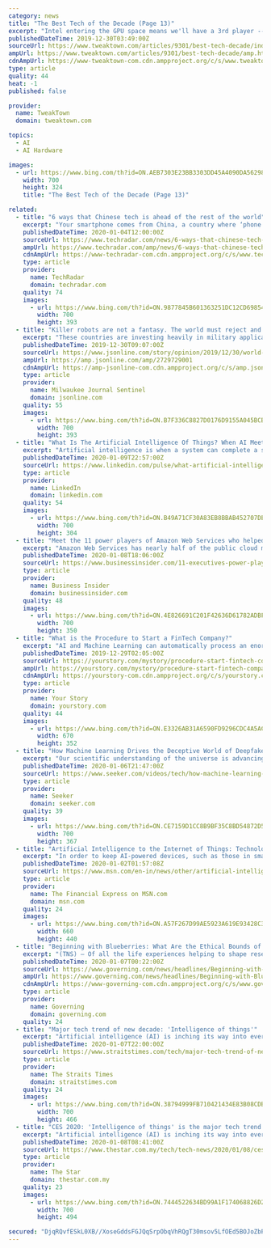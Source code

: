 ```yaml
---
category: news
title: "The Best Tech of the Decade (Page 13)"
excerpt: "Intel entering the GPU space means we'll have a 3rd player -- something that hasn't happened since ... You thought I was going to finish this article without mentioning AI, didn't you? We all know artificial intelligence is littered throughout our lives, but I don't think (even most of us) really know just how much. It's not just \"OK Google ..."
publishedDateTime: 2019-12-30T03:49:00Z
sourceUrl: https://www.tweaktown.com/articles/9301/best-tech-decade/index13.html
ampUrl: https://www.tweaktown.com/articles/9301/best-tech-decade/amp.html
cdnAmpUrl: https://www-tweaktown-com.cdn.ampproject.org/c/s/www.tweaktown.com/articles/9301/best-tech-decade/amp.html
type: article
quality: 44
heat: -1
published: false

provider:
  name: TweakTown
  domain: tweaktown.com

topics:
  - AI
  - AI Hardware

images:
  - url: https://www.bing.com/th?id=ON.AEB7303E23BB3303DD45A4090DA56298
    width: 700
    height: 324
    title: "The Best Tech of the Decade (Page 13)"

related:
  - title: "6 ways that Chinese tech is ahead of the rest of the world"
    excerpt: "Your smartphone comes from China, a country where ‘phone commerce’ via a messaging app is commonplace. It’s the home of Huawei, Alibaba, Baidu, Tencent and Xaomi, and it’s home to massive investments in AI, 5G, self-driving cars, robotics, electric vehicles and even missions to Mars. Here are just a few ways that an increasingly high ..."
    publishedDateTime: 2020-01-04T12:00:00Z
    sourceUrl: https://www.techradar.com/news/6-ways-that-chinese-tech-is-ahead-of-the-rest-of-the-world
    ampUrl: https://www.techradar.com/amp/news/6-ways-that-chinese-tech-is-ahead-of-the-rest-of-the-world
    cdnAmpUrl: https://www-techradar-com.cdn.ampproject.org/c/s/www.techradar.com/amp/news/6-ways-that-chinese-tech-is-ahead-of-the-rest-of-the-world
    type: article
    provider:
      name: TechRadar
      domain: techradar.com
    quality: 74
    images:
      - url: https://www.bing.com/th?id=ON.9877845B601363251DC12CD698548587
        width: 700
        height: 393
  - title: "Killer robots are not a fantasy. The world must reject and block these weapons."
    excerpt: "These countries are investing heavily in military applications of artificial intelligence with the goal of gaining a technological advantage in next-generation preparedness for the battlefield. These killer robots, once activated, would select and engage targets without further human intervention. The United States and other countries ..."
    publishedDateTime: 2019-12-30T09:07:00Z
    sourceUrl: https://www.jsonline.com/story/opinion/2019/12/30/world-must-ban-autonomous-weapons-killer-robots-column/2729729001/
    ampUrl: https://amp.jsonline.com/amp/2729729001
    cdnAmpUrl: https://amp-jsonline-com.cdn.ampproject.org/c/s/amp.jsonline.com/amp/2729729001
    type: article
    provider:
      name: Milwaukee Journal Sentinel
      domain: jsonline.com
    quality: 55
    images:
      - url: https://www.bing.com/th?id=ON.B7F336C8827D0176D9155A045BCBDC14
        width: 700
        height: 393
  - title: "What Is The Artificial Intelligence Of Things? When AI Meets IoT"
    excerpt: "Artificial intelligence is when a system can complete a set of tasks or learn from data ... and then an AI system to make decisions about the data the internet of things devices are gathering. Autonomous Delivery Robots Similar to how AIoT is used with autonomous vehicles, autonomous delivery robots are another example of AIoT in action."
    publishedDateTime: 2020-01-09T22:57:00Z
    sourceUrl: https://www.linkedin.com/pulse/what-artificial-intelligence-things-when-ai-meets-iot-bernard-marr
    type: article
    provider:
      name: LinkedIn
      domain: linkedin.com
    quality: 54
    images:
      - url: https://www.bing.com/th?id=ON.B49A71CF30A83EB8BBAB452707DE68FB
        width: 700
        height: 304
  - title: "Meet the 11 power players of Amazon Web Services who helped build it into the biggest cloud business in the world"
    excerpt: "Amazon Web Services has nearly half of the public cloud market share, well ahead of Microsoft and Google. These 11 executives are leading the charge."
    publishedDateTime: 2020-01-08T18:06:00Z
    sourceUrl: https://www.businessinsider.com/11-executives-power-players-amazon-web-services-2020-1
    type: article
    provider:
      name: Business Insider
      domain: businessinsider.com
    quality: 48
    images:
      - url: https://www.bing.com/th?id=ON.4E826691C201F42636D61782ADBF4FCD
        width: 700
        height: 350
  - title: "What is the Procedure to Start a FinTech Company?"
    excerpt: "AI and Machine Learning can automatically process an enormous amount of customer’s data and suggest a perfect solution accordingly. If a FinTech company chooses AI, then it will help information are compared and results in suitable services/products that customers want. This essentially means finding what’s right for your customers and ..."
    publishedDateTime: 2019-12-29T02:05:00Z
    sourceUrl: https://yourstory.com/mystory/procedure-start-fintech-company
    ampUrl: https://yourstory.com/mystory/procedure-start-fintech-company/amp
    cdnAmpUrl: https://yourstory-com.cdn.ampproject.org/c/s/yourstory.com/mystory/procedure-start-fintech-company/amp
    type: article
    provider:
      name: Your Story
      domain: yourstory.com
    quality: 44
    images:
      - url: https://www.bing.com/th?id=ON.E3326AB31A6590FD9296CDC4A5ACD388
        width: 670
        height: 352
  - title: "How Machine Learning Drives the Deceptive World of Deepfakes"
    excerpt: "Our scientific understanding of the universe is advancing at an unprecedented rate. Join Focal Point as we meet the people building tomorrow’s world. Witness the astonishing discoveries that will propel humanity forward and zero-in on the places where science-fiction becomes science-reality."
    publishedDateTime: 2020-01-06T21:47:00Z
    sourceUrl: https://www.seeker.com/videos/tech/how-machine-learning-drives-the-deceptive-world-of-deepfakes
    type: article
    provider:
      name: Seeker
      domain: seeker.com
    quality: 39
    images:
      - url: https://www.bing.com/th?id=ON.CE7159D1CC8B9BF35C8BD54872D50A4B
        width: 700
        height: 367
  - title: "Artificial Intelligence to the Internet of Things: Technologies that defined the way we lived in 2019"
    excerpt: "In order to keep AI-powered devices, such as those in smart city surveillance systems, autonomous cars and healthcare systems responsive enough, the data needs to reside as close as possible to the source. This shift has also been possible due to System-on-Chip (SoC) processors that lend more computing power to edge devices. AI based solutions ..."
    publishedDateTime: 2020-01-02T01:57:08Z
    sourceUrl: https://www.msn.com/en-in/news/other/artificial-intelligence-to-the-internet-of-things-technologies-that-defined-the-way-we-lived-in-2019/ar-BBYwVjR
    type: article
    provider:
      name: The Financial Express on MSN.com
      domain: msn.com
    quality: 24
    images:
      - url: https://www.bing.com/th?id=ON.A57F267D99AE5923A619E93428C3B82C
        width: 660
        height: 440
  - title: "Beginning with Blueberries: What Are the Ethical Bounds of Tech?"
    excerpt: "(TNS) — Of all the life experiences helping to shape research in an age of data privacy threats, robotic workers and driverless cars, here's one you might not have ... researchers and students probing the ethical implications of artificial intelligence, automation and other technology -- from the viewpoint of disciplines as disparate as ..."
    publishedDateTime: 2020-01-07T00:22:00Z
    sourceUrl: https://www.governing.com/news/headlines/Beginning-with-Blueberries-What-Are-the-Ethical-Bounds-of-Tech.html
    ampUrl: https://www.governing.com/news/headlines/Beginning-with-Blueberries-What-Are-the-Ethical-Bounds-of-Tech.html?AMP
    cdnAmpUrl: https://www-governing-com.cdn.ampproject.org/c/s/www.governing.com/news/headlines/Beginning-with-Blueberries-What-Are-the-Ethical-Bounds-of-Tech.html?AMP
    type: article
    provider:
      name: Governing
      domain: governing.com
    quality: 24
  - title: "Major tech trend of new decade: 'Intelligence of things'"
    excerpt: "Artificial intelligence (AI) is inching its way into every consumer product imaginable - from wearable devices that read a dog's mood and companionship robots that ask for cuddles to beauty systems that analyse skin tone and outfits that recommend suitable shades of lipstick. These gadgets greeted visitors at Consumer Electronic Show (CES ..."
    publishedDateTime: 2020-01-07T22:00:00Z
    sourceUrl: https://www.straitstimes.com/tech/major-tech-trend-of-new-decade-intelligence-of-things
    type: article
    provider:
      name: The Straits Times
      domain: straitstimes.com
    quality: 24
    images:
      - url: https://www.bing.com/th?id=ON.38794999FB710421434E83B08CDB6E50
        width: 700
        height: 466
  - title: "CES 2020: 'Intelligence of things' is the major tech trend of the decade"
    excerpt: "Artificial intelligence (AI) is inching its way into every consumer product imaginable – from wearable devices that read a dog's mood and companionship robots that ask for cuddles to beauty systems that analyse skin tone and outfits that recommend suitable shades of lipstick. These gadgets greeted visitors at Consumer Electronic Show (CES ..."
    publishedDateTime: 2020-01-08T08:41:00Z
    sourceUrl: https://www.thestar.com.my/tech/tech-news/2020/01/08/ces-2020-039intelligence-of-things039-is-the-major-tech-trend-of-the-decade
    type: article
    provider:
      name: The Star
      domain: thestar.com.my
    quality: 23
    images:
      - url: https://www.bing.com/th?id=ON.7444522634BD99A1F174068826D28B82
        width: 700
        height: 494

secured: "DjqRQvfESkL0XB//XoseGddsFGJQqSrpObqVhRQgT30msov5LfOEd5BOJoZbP/+8eVy6innIR4eRIwirNxxV7WL9zyEKUXpgG28cTdAo/NllfXC0I0S6h23QkhybRWyaoUkGvAuQ8KAbPForIXZgeyIuUVWRnhnZJIJLwnyn5CezxllDvY7A29mjJpyswpuRN1+lu8GBK5f4cLRz70Uh8d36boI55SeIpoPQdcb/c3sM4/nF+mRiFWTxTAmGZDUJRuOhTxaeWROax1Fblvy1Xg==;PidDDgc0SFfMknBXS5KdKw=="
---
```


